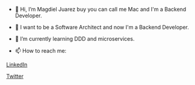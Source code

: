 - 👋 Hi, I’m Magdiel Juarez buy you can call me Mac and I'm a Backend Developer.

- 👀 I want to be a Software Architect and now I'm a Backend Developer.

- 🌱 I’m currently learning DDD and microservices.

- 📫 How to reach me:

[LinkedIn](https://www.linkedin.com/in/m-juarez-guerrero)

[Twitter](https://twitter.com/jg_magdiel)

<!---
magdy-zon/magdy-zon is a ✨ special ✨ repository because its `README.md` (this file) appears on your GitHub profile.
You can click the Preview link to take a look at your changes.
--->
